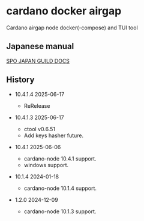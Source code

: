 # cardano docker airgap
Cardano airgap node docker(-compose) and TUI tool

## Japanese manual

[SPO JAPAN GUILD DOCS](https://e-frontier.systems/cardano/site/setup/docker-air-gap-guid/index.html)


## History

- 10.4.1.4 2025-06-17
    - ReRelease

- 10.4.1.3 2025-06-17
    - ctool v0.6.51
    - Add keys hasher future.

- 10.4.1 2025-06-06
    - cardano-node 10.4.1 support.
    - windows support.

- 10.1.4 2024-01-18
    - cardano-node 10.1.4 support.

- 1.2.0 2024-12-09
    - cardano-node 10.1.3 support. 
